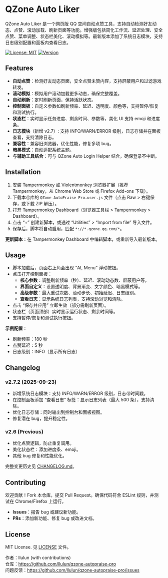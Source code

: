 # QZone Auto Liker

QZone Auto Liker 是一个网页版 QQ 空间自动点赞工具，支持自动检测好友动态、点赞、滚动加载、刷新页面等功能。增强版包括简化工作流、延迟处理、安全点赞、菜单调整、状态栏美化、滚动模拟等。最新版本添加了系统日志模块，支持日志级别配置和面板内查看日志。

[![License: MIT](https://img.shields.io/badge/License-MIT-yellow.svg)](https://opensource.org/licenses/MIT)
[![Version](https://img.shields.io/badge/Version-2.7.2-blue.svg)](https://github.com/llulun/qzone-autopraise-pro/releases/tag/v2.7.2)

## Features

- **自动点赞**：检测好友动态页面，安全点赞未赞内容，支持屏蔽用户和过滤游戏转发。
- **滚动模拟**：模拟用户滚动加载更多动态，确保完整覆盖。
- **自动刷新**：定时刷新页面，保持活跃状态。
- **控制面板**：自定义参数如刷新频率、延迟、透明度、颜色等，支持暂停/恢复和测试执行。
- **状态栏**：实时显示任务进度、剩余时间、参数等，美化 UI 支持 emoji 和进度条。
- **日志模块**（新增 v2.7）: 支持 INFO/WARN/ERROR 级别，日志存储并在面板查看，支持清除日志。
- **兼容性**：兼容旧浏览器，优化性能，修复多项 bug。
- **暗黑模式**：自动适配系统主题。
- **与辅助工具结合**：可与 QZone Auto Login Helper 结合，确保登录不中断。

## Installation

1. 安装 Tampermonkey 或 Violentmonkey 浏览器扩展（推荐 Tampermonkey，从 Chrome Web Store 或 Firefox Add-ons 下载）。
2. 下载本仓库的 `QZone AutoPraise Pro.user.js` 文件（点击 Raw > 右键保存，或下载 ZIP 解压）。
3. 打开 Tampermonkey Dashboard（浏览器工具栏 > Tampermonkey > Dashboard）。
4. 点击 “+” 创建新脚本，或通过 “Utilities” > “Import from file” 导入文件。
5. 保存后，脚本将自动启用，匹配 `*://*.qzone.qq.com/*`。

**更新脚本**：在 Tampermonkey Dashboard 中编辑脚本，或重新导入最新版本。

## Usage

- 脚本加载后，页面右上角会出现 “AL Menu” 浮动按钮。
- 点击打开控制面板：
  - **核心参数**：调整刷新频率（秒）、延迟、滚动动态数、屏蔽用户等。
  - **界面自定义**：设置透明度、背景渐变、文字颜色、暗黑模式等。
  - **高级参数**：最大重试次数、滚动步长、初始延迟、日志级别。
  - **查看日志**：显示系统日志列表，支持滚动浏览和清除。
- 点击 “保存并应用” 立即生效（部分需刷新页面）。
- 状态栏（页面顶部）实时显示运行状态、剩余时间等。
- 支持暂停/恢复和测试执行按钮。

**示例配置**：
- 刷新频率：180 秒
- 点赞延迟：5 秒
- 日志级别：INFO（显示所有日志）

## Changelog

### v2.7.2 (2025-09-23)
- 新增系统日志模块：支持 INFO/WARN/ERROR 级别，日志带时间戳。
- 在控制面板添加 “查看日志” 标签：显示日志列表（最大 500 条），支持清除。
- 优化日志存储：同时输出到控制台和面板视图。
- 修复潜在 bug，提升稳定性。

### v2.6 (Previous)
- 优化点赞逻辑，防止重复调用。
- 美化状态栏：添加进度条、emoji。
- 其他 bug 修复和性能优化。

完整变更历史见 [CHANGELOG.md](CHANGELOG.md)。

## Contributing

欢迎贡献！Fork 本仓库，提交 Pull Request。确保代码符合 ESLint 规则，并测试在 Chrome/Firefox 上运行。

- **Issues**：报告 bug 或建议新功能。
- **PRs**：添加新功能、修复 bug 或改进文档。

## License

MIT License. 见 [LICENSE](LICENSE) 文件。

作者：llulun (with contributions)  
仓库：https://github.com/llulun/qzone-autopraise-pro  
问题反馈：https://github.com/llulun/qzone-autopraise-pro/issues
